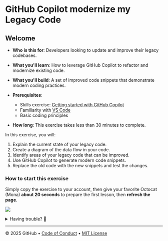 # GitHub Copilot modernize my Legacy Code

## Welcome

- **Who is this for**: Developers looking to update and improve their legacy codebases.
- **What you'll learn**: How to leverage GitHub Copilot to refactor and modernize existing code.
- **What you'll build**: A set of improved code snippets that demonstrate modern coding practices.
- **Prerequisites**:
  - Skills exercise: [Getting started with GitHub Copilot](https://github.com/skills/getting-started-with-github-copilot)
  - Familiarity with [VS Code](https://code.visualstudio.com/)
  - Basic coding principles

- **How long**: This exercise takes less than 30 minutes to complete.

In this exercise, you will:

1. Explain the current state of your legacy code.
1. Create a diagram of the data flow in your code.
1. Identify areas of your legacy code that can be improved.
1. Use GitHub Copilot to generate modern code snippets.
1. Replace the old code with the new snippets and test the changes.

### How to start this exercise

Simply copy the exercise to your account, then give your favorite Octocat (Mona) **about 20 seconds** to prepare the first lesson, then **refresh the page**.

<!--  (replace-me: Make sure to edit the URL with proper template_owner, template_name, repo name and description)  -->
[![](https://img.shields.io/badge/Copy%20Exercise-%E2%86%92-1f883d?style=for-the-badge&logo=github&labelColor=197935)](https://github.com/new?template_owner=skills-dev&template_name=copilot-modernize-my-legacy-code&owner=%40me&name=skills-copilot-modernize-my-legacy-code&description=Exercise:+Copilot+Modernize+my+Legacy+Code&visibility=public)

<details>
<summary>Having trouble? 🤷</summary><br/>

When copying the exercise, we recommend the following settings:

- For owner, choose your personal account or an organization to host the repository.

- We recommend creating a public repository, since private repositories will use Actions minutes.

If the exercise isn't ready in 20 seconds, please check the [Actions](../../actions) tab.

- Check to see if a job is running. Sometimes it simply takes a bit longer.

- If the page shows a failed job, please submit an issue. Nice, you found a bug! 🐛

</details>

---

&copy; 2025 GitHub &bull; [Code of Conduct](https://www.contributor-covenant.org/version/2/1/code_of_conduct/code_of_conduct.md) &bull; [MIT License](https://gh.io/mit)
